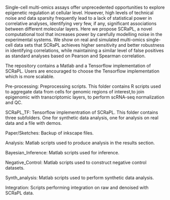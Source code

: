 Single-cell multi-omics assays offer unprecedented opportunities to explore epigenetic regulation at cellular level. However, high levels of technical noise and data sparsity frequently lead to a lack of statistical power in correlative analyses, identifying very few, if any, significant associations between different molecular layers. Here we propose SCRaPL, a novel computational tool that increases power by carefully modelling noise in the experimental systems. We show on real and simulated multi-omics single-cell data sets that SCRaPL achieves higher sensitivity and better robustness in identifying correlations, while maintaining a similar level of false positives as standard analyses based on Pearson and Spearman correlation.

The repository contains a Matlab and a Tensorflow implementation of SCRaPL. Users are encouraged to choose the Tensorflow implementation which is more scalable. 

Pre-processing: Preprocessing scripts. This folder contains R scripts used to aggregate data from cells for genomic regions of interest,to join epigenomic with transcriptomic layers, to perform scRNA-seq normalization and QC.

SCRaPL_TF: Tensorflow implementration of SCRaPL. This folder contains three subfolders. One for synthetic data analysis, one for analysis on real data and a file with demos.

Paper/Sketches: Backup of inkscape files.

Analysis: Matlab scripts used to produce analysis in the results section.

Bayesian_Inference: Matlab scripts used for inference.

Negative_Control: Matlab scripts used to construct negative control datasets.

Synth_analysis: Matlab scripts used to perform synthetic data analysis.

Integration: Scripts performing integration on raw and denoised with SCRaPL data.
